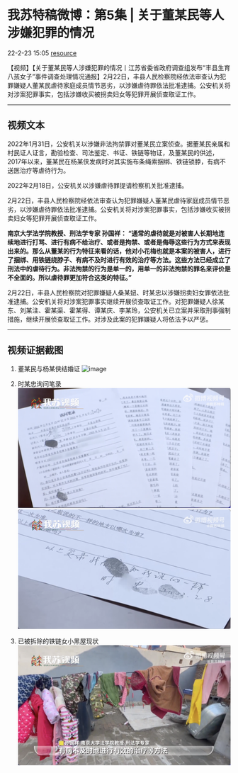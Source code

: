 
# 我苏特稿微博：第5集 | 关于董某民等人涉嫌犯罪的情况
22-2-23 15:05 [resource](https://weibo.com/7474091977/LgNW71PrK)


【视频】【关于董某民等人涉嫌犯罪的情况丨江苏省委省政府调查组发布“丰县生育八孩女子”事件调查处理情况通报】2月22日，丰县人民检察院经依法审查认为犯罪嫌疑人董某民虐待家庭成员情节恶劣，以涉嫌虐待罪依法批准逮捕。公安机关将对涉案犯罪事实，包括涉嫌收买被拐卖妇女等犯罪开展侦查取证工作。

---------

## 视频文本

2022年1月31日，公安机关以涉嫌非法拘禁罪对董某民立案侦查。据董某民亲属和村民证人证言，勘验检查、司法鉴定、书证、铁链等物证，及董某民的供述，2017年以来，董某民在杨某侠发病时对其实施布条绳索捆绑、铁链锁脖，有病不送医治疗等虐待行为。

2022年2月18日，公安机关以涉嫌虐待罪提请检察机关批准逮捕。

2月22日，丰县人民检察院经依法审查认为犯罪嫌疑人董某民虐待家庭成员情节恶劣，以涉嫌虐待罪依法批准逮捕。公安机关将对涉案犯罪事实，包括涉嫌收买被拐卖妇女等犯罪开展侦查取证工作。

**南京大学法学院教授、刑法学专家 孙国祥：
“通常的虐待就是对被害人长期地连续地进行打骂、进行有病不给治疗、或者是拘禁、或者是侮辱这些行为方式来表现出来的。那么从董某的行为特征来看的话，他对小花梅也就是本案的被害人，进行了捆绑、用铁链绕脖子、有病不及时进行有效的治疗等方法。这些方法已经成立了刑法中的虐待行为。非法拘禁的行为是单一的，用单一的非法拘禁的罪名来评价是不全面的。所以虐待罪更加符合这类的特征。”**

2月22日，丰县人民检察院对犯罪嫌疑人桑某妞、时某忠以涉嫌拐卖妇女罪依法批准逮捕。公安机关将对涉案犯罪事实继续开展侦查取证工作。对犯罪嫌疑人徐某东、刘某注、霍某渠、霍某得、谭某庆、李某玲，公安机关已立案并采取刑事强制措施，继续开展侦查取证工作。对涉及此案的犯罪嫌疑人将依法予以严惩。

--------
## 视频证据截图

1. 董某民与杨某侠结婚证
![image](https://github.com/evilearth/evilearth.github.io/blob/4e34598bcadba7687b477b309b694111f26bcd8c/docs/evidence-released/03-screen-shot/2022-02-23-wo-su-te-gao-ep5-img01.png)

2. 时某忠询问笔录
![image](https://github.com/evilearth/evilearth.github.io/blob/4e34598bcadba7687b477b309b694111f26bcd8c/docs/evidence-released/03-screen-shot/2022-02-23-wo-su-te-gao-ep5-img03.png)
![image](https://github.com/evilearth/evilearth.github.io/blob/4e34598bcadba7687b477b309b694111f26bcd8c/docs/evidence-released/03-screen-shot/2022-02-23-wo-su-te-gao-ep5-img04.png)

3. 已被拆除的铁链女小黑屋现状
![image](https://github.com/evilearth/evilearth.github.io/blob/4e34598bcadba7687b477b309b694111f26bcd8c/docs/evidence-released/03-screen-shot/2022-02-23-wo-su-te-gao-ep5-img02.png)

